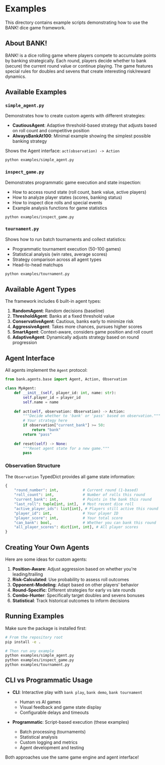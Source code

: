 # Examples

This directory contains example scripts demonstrating how to use the BANK! dice game framework.

## About BANK!

BANK! is a dice rolling game where players compete to accumulate points by banking strategically. Each round, players decide whether to bank (secure) the current round value or continue playing. The game features special rules for doubles and sevens that create interesting risk/reward dynamics.

## Available Examples

### `simple_agent.py`
Demonstrates how to create custom agents with different strategies:
- **CautiousAgent**: Adaptive threshold-based strategy that adjusts based on roll count and competitive position
- **AlwaysBankAt100**: Minimal example showing the simplest possible banking strategy

Shows the Agent interface: `act(observation) -> Action`

```bash
python examples/simple_agent.py
```

### `inspect_game.py`
Demonstrates programmatic game execution and state inspection:
- How to access round state (roll count, bank value, active players)
- How to analyze player states (scores, banking status)
- How to inspect dice rolls and special events
- Example analysis functions for game statistics

```bash
python examples/inspect_game.py
```

### `tournament.py`
Shows how to run batch tournaments and collect statistics:
- Programmatic tournament execution (50-100 games)
- Statistical analysis (win rates, average scores)
- Strategy comparison across all agent types
- Head-to-head matchups

```bash
python examples/tournament.py
```

## Available Agent Types

The framework includes 6 built-in agent types:

1. **RandomAgent**: Random decisions (baseline)
2. **ThresholdAgent**: Banks at a fixed threshold value
3. **ConservativeAgent**: Cautious, banks early to minimize risk
4. **AggressiveAgent**: Takes more chances, pursues higher scores
5. **SmartAgent**: Context-aware, considers game position and roll count
6. **AdaptiveAgent**: Dynamically adjusts strategy based on round progression

## Agent Interface

All agents implement the `Agent` protocol:

```python
from bank.agents.base import Agent, Action, Observation

class MyAgent:
    def __init__(self, player_id: int, name: str):
        self.player_id = player_id
        self.name = name
    
    def act(self, observation: Observation) -> Action:
        """Decide whether to 'bank' or 'pass' based on observation."""
        # Your strategy here
        if observation["current_bank"] >= 50:
            return "bank"
        return "pass"
    
    def reset(self) -> None:
        """Reset agent state for a new game."""
        pass
```

### Observation Structure

The `Observation` TypedDict provides all game state information:

```python
{
    "round_number": int,           # Current round (1-based)
    "roll_count": int,             # Number of rolls this round
    "current_bank": int,           # Points in the bank this round
    "last_roll": tuple[int, int],  # Most recent dice roll
    "active_player_ids": list[int], # Players still active this round
    "player_id": int,              # Your player ID
    "player_score": int,           # Your total score
    "can_bank": bool,              # Whether you can bank this round
    "all_player_scores": dict[int, int], # All player scores
}
```

## Creating Your Own Agents

Here are some ideas for custom agents:

1. **Position-Aware**: Adjust aggression based on whether you're leading/trailing
2. **Risk-Calculated**: Use probability to assess roll outcomes
3. **Opponent-Modeling**: Adapt based on other players' behavior
4. **Round-Specific**: Different strategies for early vs late rounds
5. **Combo-Hunter**: Specifically target doubles and sevens bonuses
6. **Statistical**: Track historical outcomes to inform decisions

## Running Examples

Make sure the package is installed first:

```bash
# From the repository root
pip install -e .

# Then run any example
python examples/simple_agent.py
python examples/inspect_game.py
python examples/tournament.py
```

## CLI vs Programmatic Usage

- **CLI**: Interactive play with `bank play`, `bank demo`, `bank tournament`
  - Human vs AI games
  - Visual feedback and game state display
  - Configurable delays and timeouts

- **Programmatic**: Script-based execution (these examples)
  - Batch processing (tournaments)
  - Statistical analysis
  - Custom logging and metrics
  - Agent development and testing

Both approaches use the same game engine and agent interface!
